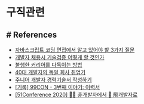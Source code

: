 # 구직관련

## # References
- [자바스크립트 코딩 면접에서 알고 있어야 할 3가지 질문](https://joshua1988.github.io/web-development/javascript/javascript-interview-3questions/)
- [개발자 채용시 기술검증 어떻게 할 것인가](https://jojoldu.tistory.com/285)
- [불행한 커리어를 다독이는 방법](http://www.thesingle.co.kr/SinglesMobile/mobileweb/news_content/detail_news_content.do?fmc_no=599680&fsmc_no=599737&nc_no=695913&fsmc_nm=career)
- [40대 개발자의 독일 회사 취업기](https://brunch.co.kr/@nashorn74/8)
- [주니어 개발자 경력기술서 작성하기](https://gogomalibu.tistory.com/119)
- [[기록] 99CON - 3번째 이야기: 이력서](http://honeymon.io/log/2019/09/26/99con-resume.html)
- [[51Conference 2020] 👩‍💻 非개발자에서 🦅 飛개발자로](https://sujinlee.me/51conf-2020/)
